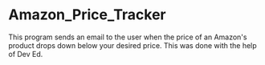 # Amazon_Price_Tracker
This program sends an email to the user when the price of an Amazon's product drops down below your desired price. This was done with the help of Dev Ed.
